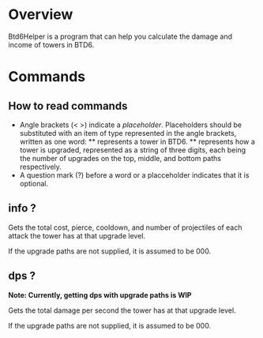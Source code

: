 # Overview

Btd6Helper is a program that can help you calculate the damage and income of towers in BTD6. 

# Commands

## How to read commands 

* Angle brackets (< >) indicate a *placeholder*. Placeholders should be substituted 
with an item of type represented in the angle brackets, written as one word:
** <tower> represents a tower in BTD6. 
** <upgrade paths> represents how a tower is upgraded, represented as a string of three digits, each being the number of upgrades on the top, middle, and bottom paths respectively. 
* A question mark (?) before a word or a placceholder indicates that it is optional. 

## info <tower> ?<upgrade paths>

Gets the total cost, pierce, cooldown, and number of projectiles of each attack
the tower has at that upgrade level. 

If the upgrade paths are not supplied, it is assumed to be 000.

## dps <tower> ?<upgrade paths>

**Note: Currently, getting dps with upgrade paths is WIP**

Gets the total damage per second the tower has at that upgrade level. 

If the upgrade paths are not supplied, it is assumed to be 000.